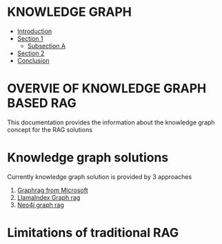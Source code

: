 # KNOWLEDGE GRAPH 
- [Introduction](#introduction)
- [Section 1](#section-1)
    - [Subsection A](#subsection-a)
- [Section 2](#section-2)
- [Conclusion](#conclusion)

# OVERVIE OF KNOWLEDGE GRAPH BASED RAG
This documentation provides the information about the knowledge graph concept for the RAG solutions 

# Knowledge graph solutions 
Currently knowledge graph solution is provided by 3 approaches 
1. [Graphrag from Microsoft](https://www.microsoft.com/en-us/research/project/graphrag/)
2. [LlamaIndex Graph rag](https://docs.llamaindex.ai/en/stable/examples/query_engine/knowledge_graph_rag_query_engine/)
3. [Neo4j graph rag](https://neo4j.com/developer-blog/graphrag-llm-knowledge-graph-builder/)

# Limitations of traditional RAG
